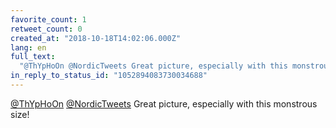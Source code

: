 ```yaml
---
favorite_count: 1
retweet_count: 0
created_at: "2018-10-18T14:02:06.000Z"
lang: en
full_text:
  "@ThYpHoOn @NordicTweets Great picture, especially with this monstrous size!"
in_reply_to_status_id: "1052894083730034688"
---
```


[@ThYpHoOn](https://twitter.com/ThYpHoOn)
[@NordicTweets](https://twitter.com/NordicTweets) Great picture, especially with
this monstrous size!
